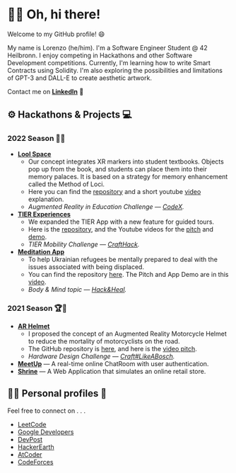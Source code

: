 # 👋🏼 Oh, hi there!

  Welcome to my GitHub profile! 😄 
  
  My name is Lorenzo (he/him). I'm a Software Engineer Student @ 42 Heilbronn. 
  I enjoy competing in Hackathons and other Software Development competitions.
  Currently, I'm learning how to write Smart Contracts using Solidity. I'm also exploring the possibilities and limitations of GPT-3 and DALL-E to create aesthetic artwork.
  
  Contact me on [**LinkedIn**](https://www.linkedin.com/in/lorenfiorini/)  💼


## ⚙️ Hackathons & Projects 💻

### 2022 Season 🥇🌳
  - [**Lool Space**](https://sites.google.com/view/lool-space/)
    - Our concept integrates XR markers into student textbooks. Objects pop up from the book, and students can place them into their memory palaces. It is based on a strategy for memory enhancement called the Method of Loci.
    - Here you can find the [repository](https://github.com/ausmoons/LoolSpace) and a short youtube [video](https://youtu.be/nJZ_yA2eDYE) explanation.
    - *Augmented Reality in Education Challenge — [*CodeX*](https://www.linkedin.com/company/hack-codex/).*
  - [**TIER Experiences**](https://crafthack2022.netlify.app/)
    - We expanded the TIER App with a new feature for guided tours.
    - Here is the [repository](https://github.com/LorenFiorini/CraftHack-2022), and the Youtube videos for the [pitch](https://youtu.be/4WlfS5RtbKo) and [demo](https://www.youtube.com/shorts/WRaWOy2rt78).
    - *TIER Mobility Challenge — [CraftHack](https://crafthack.crafthub.events/).*
  - [**Meditation App**](https://lorenfiorini.github.io/meditation_app/)
    - To help Ukrainian refugees be mentally prepared to deal with the issues associated with being displaced. 
    - You can find the repository [here](https://github.com/LorenFiorini/meditation_app). The Pitch and App Demo are in this [video](https://youtu.be/mVrvba9kJQ8).
    - *Body & Mind topic — [Hack&Heal](https://hacknheal.crafthub.events/).*

### 2021 Season 🏆🌱
  - [**AR Helmet**](https://lorenfiorini.github.io/LikeABosch-WebApp/#/)  
    - I proposed the concept of an Augmented Reality Motorcycle Helmet to reduce the mortality of motorcyclists on the road. 
    - The GitHub repository is [here](https://github.com/LorenFiorini/Craft-LikeABosch), and here is the [video pitch](https://youtu.be/NCZh9Ra49hU).
    - *Hardware Design Challenge — [Craft#LikeABosch](https://www.linkedin.com/company/crafthub/).*
  - [**MeetUp**](https://fir-amazing-web-codelab.firebaseapp.com/) — A real-time online ChatRoom with user authentication.
  - [**Shrine**](https://lorenfiorini.github.io/Shrine-WebApp/) — A Web Application that simulates an online retail store.

## 👨‍💻 Personal profiles 🐯

  Feel free to connect on . . .
  - [LeetCode](https://leetcode.com/lorenfiorini/)
  - [Google Developers](https://g.dev/LorenFiorini)
  - [DevPost](https://devpost.com/LorenzoFiorini)
  - [HackerEarth](https://www.hackerearth.com/@lorenfiorini)
  - [AtCoder](https://atcoder.jp/users/LorenFiorini)
  - [CodeForces](https://codeforces.com/profile/LorenFiorini)
  

<!---
[![Top Langs](https://github-readme-stats.vercel.app/api/top-langs/LorenFiorinianuraghazra&layout=compact)](https://github.com/anuraghazra/github-readme-stats) 

  - [**Personal WebApp**](https://lorenfiorini.github.io/#/) — This will be my personal web page 

LorenFiorini/LorenFiorini is a ✨ special ✨ repository because its `README.md` (this file) appears on your GitHub profile.
You can click the Preview link to take a look at your changes.
--->
